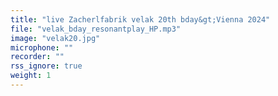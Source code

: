 ```yaml
---
title: "live Zacherlfabrik velak 20th bday&gt;Vienna 2024"
file: "velak_bday_resonantplay_HP.mp3"
image: "velak20.jpg"
microphone: ""
recorder: ""
rss_ignore: true
weight: 1
---
```

